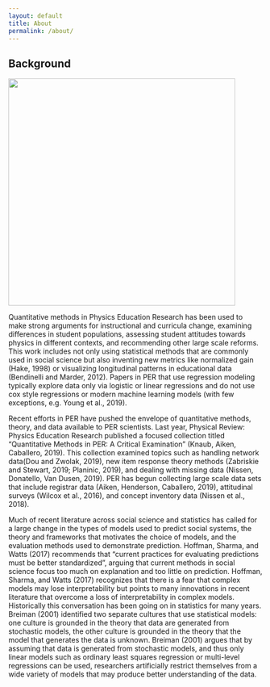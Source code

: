 ```yaml
---
layout: default
title: About
permalink: /about/
---
```

## Background
<img src="https://www.researchgate.net/profile/Richard_Hake/publication/251636536/figure/fig1/AS:669000468017154@1536513549292/From-Hake-1998a-Gain-vs-Pretest-score-on-the-conceptual-Mechanics-Diagnostic.ppm" width="450x">

Quantitative methods in Physics Education Research has been used to make strong arguments for instructional and curricula change, examining differences in student populations, assessing student attitudes towards physics in different contexts, and recommending other large scale reforms. This work includes not only using statistical methods that are commonly used in social science but also inventing new metrics like normalized gain (Hake, 1998) or visualizing longitudinal patterns in educational data (Bendinelli and Marder, 2012). Papers in PER that use regression modeling typically explore data only via logistic or linear regressions and do not use cox style regressions or modern machine learning models (with few exceptions, e.g. Young et al., 2019).

Recent efforts in PER have pushed the envelope of quantitative methods, theory, and data available to PER scientists. Last year, Physical Review: Physics Education Research published a focused collection titled “Quantitative Methods in PER: A Critical Examination” (Knaub, Aiken, Caballero, 2019). This collection examined topics such as handling network data(Dou and Zwolak, 2019), new item response theory methods (Zabriskie and Stewart, 2019; Planinic, 2019), and dealing with missing data (Nissen, Donatello, Van Dusen, 2019). PER has begun collecting large scale data sets that include registrar data (Aiken, Henderson, Caballero, 2019), attitudinal surveys (Wilcox et al., 2016), and concept inventory data (Nissen et al., 2018).

Much of recent literature across social science and statistics has called for a large change in the types of models used to predict social systems, the theory and frameworks that motivates the choice of models, and the evaluation methods used to demonstrate prediction. Hoffman, Sharma, and Watts (2017) recommends that “current practices for evaluating predictions must be better standardized”, arguing that current methods in social science focus too much on explanation and too little on prediction. Hoffman, Sharma, and Watts (2017) recognizes that there is a fear that complex models may lose interpretability but points to many innovations in recent literature that overcome a loss of interpretability in complex models. Historically this conversation has been going on in statistics for many years. Breiman (2001) identified two separate cultures that use statistical models: one culture is grounded in the theory that data are generated from stochastic models, the other culture is grounded in the theory that the model that generates the data is unknown. Breiman (2001) argues that by assuming that data is generated from stochastic models, and thus only linear models such as ordinary least squares regression or multi-level regressions can be used, researchers artificially restrict themselves from a wide variety of models that may produce better understanding of the data.